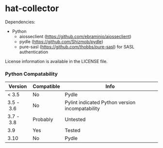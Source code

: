 hat-collector
=============
Dependencies:
* Python
  * aiosseclient (<https://github.com/ebraminio/aiosseclient>)
  * pydle (<https://github.com/Shizmob/pydle>)
  * pure-sasl (<https://github.com/thobbs/pure-sasl>) for SASL authentication

License information is available in the LICENSE file.

### Python Compatability

| Version             | Compatible | Info                                            |
|---------------------|------------|-------------------------------------------------|
| < 3.5               | No         | Pydle                                           |
| 3.5&nbsp;-&nbsp;3.6 | No         | Pylint indicated Python version incompatability |
| 3.7&nbsp;-&nbsp;3.8 | Probably   | Untested                                        |
| 3.9                 | Yes        | Tested                                          |
| 3.10                | No         | Pydle                                           |
